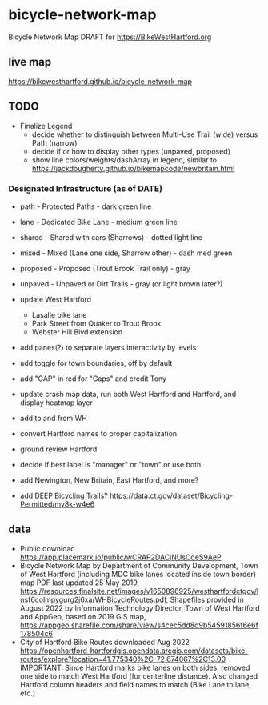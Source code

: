 # bicycle-network-map
Bicycle Network Map DRAFT for https://BikeWestHartford.org

## live map
https://bikewesthartford.github.io/bicycle-network-map

## TODO
- Finalize Legend
  - decide whether to distinguish between Multi-Use Trail (wide) versus Path (narrow)
  - decide if or how to display other types (unpaved, proposed)
  - show line colors/weights/dashArray in legend, similar to https://jackdougherty.github.io/bikemapcode/newbritain.html

### Designated Infrastructure (as of DATE)
  - path - Protected Paths - dark green line
  - lane - Dedicated Bike Lane - medium green line
  - shared - Shared with cars (Sharrows) - dotted light line
  - mixed  - Mixed (Lane one side, Sharrow other) - dash med green
  - proposed - Proposed (Trout Brook Trail only) - gray
  - unpaved - Unpaved or Dirt Trails - gray (or light brown later?)

- update West Hartford
  - Lasalle bike lane
  - Park Street from Quaker to Trout Brook
  - Webster Hill Blvd extension
- add panes(?) to separate layers interactivity by levels
- add toggle for town boundaries, off by default
- add "GAP" in red for "Gaps" and credit Tony
- update crash map data, run both West Hartford and Hartford, and display heatmap layer
- add to and from WH
- convert Hartford names to proper capitalization
- ground review Hartford
- decide if best label is "manager" or "town" or use both
- add Newington, New Britain, East Hartford, and more?
- add DEEP Bicycling Trails? https://data.ct.gov/dataset/Bicycling-Permitted/my8k-w4e6

## data
- Public download https://app.placemark.io/public/wCRAP2DACjNUsCdeS9AeP
- Bicycle Network Map by Department of Community Development, Town of West Hartford (including MDC bike lanes located inside town border) map PDF last updated 25 May 2019, https://resources.finalsite.net/images/v1650896925/westhartfordctgov/lnsf6colmpygurg2j6xa/WHBicycleRoutes.pdf, Shapefiles provided in August 2022 by Information Technology Director, Town of West Hartford and AppGeo, based on 2019 GIS map, https://appgeo.sharefile.com/share/view/s4cec5dd8d9b54591856f6e6f178504c6
- City of Hartford Bike Routes downloaded Aug 2022 https://openhartford-hartfordgis.opendata.arcgis.com/datasets/bike-routes/explore?location=41.775340%2C-72.674067%2C13.00  IMPORTANT: Since Hartford marks bike lanes on both sides, removed one side to match West Hartford (for centerline distance). Also changed Hartford column headers and field names to match (Bike Lane to lane, etc.)
